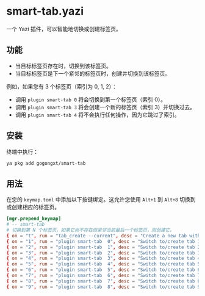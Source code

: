 # smart-tab.yazi

一个 Yazi 插件，可以智能地切换或创建标签页。

## 功能

- 当目标标签页存在时，切换到该标签页。
- 当目标标签页是下一个紧邻的标签页时，创建并切换到该标签页。

例如，如果您有 3 个标签页（索引为 0, 1, 2）：

- 调用 `plugin smart-tab 0` 将会切换到第一个标签页（索引 0）。
- 调用 `plugin smart-tab 3` 将会创建一个新的标签页（索引 3）并切换过去。
- 调用 `plugin smart-tab 4` 将不会执行任何操作，因为它跳过了索引。

## 安装

终端中执行：

```bash
ya pkg add gogongxt/smart-tab
```

## 用法

在您的 `keymap.toml` 中添加以下按键绑定。这允许您使用 `Alt+1` 到 `Alt+8` 切换到或创建相应的标签页。

```toml
[mgr.prepend_keymap]
# -- smart-tab
# 切换到第 N 个标签页，如果它尚不存在但紧邻当前最后一个标签页，则创建它。
{ on = "t", run = "tab_create --current", desc = "Create a new tab with CWD" },
{ on = "1", run = "plugin smart-tab  0", desc = "Switch to/create tab 1" },
{ on = "2", run = "plugin smart-tab  1", desc = "Switch to/create tab 2" },
{ on = "3", run = "plugin smart-tab  2", desc = "Switch to/create tab 3" },
{ on = "4", run = "plugin smart-tab  3", desc = "Switch to/create tab 4" },
{ on = "5", run = "plugin smart-tab  4", desc = "Switch to/create tab 5" },
{ on = "6", run = "plugin smart-tab  5", desc = "Switch to/create tab 6" },
{ on = "7", run = "plugin smart-tab  6", desc = "Switch to/create tab 7" },
{ on = "8", run = "plugin smart-tab  7", desc = "Switch to/create tab 8" },
{ on = "9", run = "plugin smart-tab  8", desc = "Switch to/create tab 9" },
```
